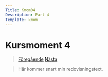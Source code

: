 ```yaml
---
Title: Kmom04
Description: Part 4
Template: kmom
---
```


Kursmoment 4
==================
><a href="kmom03" class="show"><i class="fas fa-arrow-left"></i> Föregående</a> <a href="kmom05" class="show">Nästa <i class="fas fa-arrow-right"></i> </a>

>Här kommer snart min redovisningstext.
